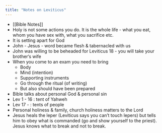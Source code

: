 ```yaml
---
title: "Notes on Leviticus"
---
```

- [[Bible Notes]]
- Holy is not some actions you do. It is the whole life - what you eat, whom you have sex with, what you sacrifice etc.
- It is setting apart for God
- John - Jesus - word became flesh & tabernacled with us
- John was willing to be beheaded for Leviticus 18 - you will take your brother‘s wife
- When you come to an exam you need to bring
	- Body
	- Mind (intention)
	- Supporting instruments
	- Go through the ritual (of writing)
	- But also should have been prepared
- Bible talks about personal God & personal sin
- Lev 1 - 16 : tent of Yahweh
- Lev 17 - : tents of people
- Personal holiness & family, church holiness matters to the Lord
- Jesus heals the leper (Leviticus says you can’t touch lepers) but tells him to obey what is commanded (go and show yourself to the priest). Jesus knows what to break and not to break.
